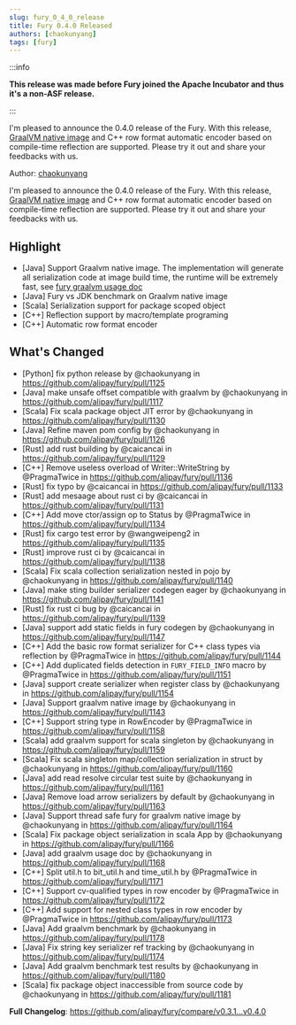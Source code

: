 ```yaml
---
slug: fury_0_4_0_release
title: Fury 0.4.0 Released
authors: [chaokunyang]
tags: [fury]
---
```


:::info

**This release was made before Fury joined the Apache Incubator and thus it's a non-ASF release.**

:::

I'm pleased to announce the 0.4.0 release of the Fury. With this release, [GraalVM native image](https://www.graalvm.org/latest/reference-manual/native-image/) and C++ row format automatic encoder based on compile-time reflection are supported. Please try it out and share your feedbacks with us.

Author: [chaokunyang](https://github.com/chaokunyang)

I'm pleased to announce the 0.4.0 release of the Fury. With this release, [GraalVM native image](https://www.graalvm.org/latest/reference-manual/native-image/) and C++ row format automatic encoder based on compile-time reflection are supported. Please try it out and share your feedbacks with us.

## Highlight

- [Java] Support Graalvm native image. The implementation will generate all serialization code at image build time, the runtime will be extremely fast, see [fury graalvm usage doc](https://github.com/alipay/fury/blob/main/docs/guide/graalvm_guide.md)
- [Java] Fury vs JDK benchmark on Graalvm native image
- [Scala] Serialization support for package scoped object
- [C++] Reflection support by macro/template programing
- [C++] Automatic row format encoder

## What's Changed

- [Python] fix python release by @chaokunyang in https://github.com/alipay/fury/pull/1125
- [Java] make unsafe offset compatible with graalvm by @chaokunyang in https://github.com/alipay/fury/pull/1117
- [Scala] Fix scala package object JIT error by @chaokunyang in https://github.com/alipay/fury/pull/1130
- [Java] Refine maven pom config by @chaokunyang in https://github.com/alipay/fury/pull/1126
- [Rust] add rust building by @caicancai in https://github.com/alipay/fury/pull/1129
- [C++] Remove useless overload of Writer::WriteString by @PragmaTwice in https://github.com/alipay/fury/pull/1136
- [Rust] fix typo by @caicancai in https://github.com/alipay/fury/pull/1133
- [Rust] add mesaage about rust ci by @caicancai in https://github.com/alipay/fury/pull/1131
- [C++] Add move ctor/assign op to Status by @PragmaTwice in https://github.com/alipay/fury/pull/1134
- [Rust] fix cargo test error by @wangweipeng2 in https://github.com/alipay/fury/pull/1135
- [Rust] improve rust ci by @caicancai in https://github.com/alipay/fury/pull/1138
- [Scala] Fix scala collection serialization nested in pojo by @chaokunyang in https://github.com/alipay/fury/pull/1140
- [Java] make sting builder serializer codegen eager by @chaokunyang in https://github.com/alipay/fury/pull/1141
- [Rust] fix rust ci bug by @caicancai in https://github.com/alipay/fury/pull/1139
- [Java] support add static fields in fury codegen by @chaokunyang in https://github.com/alipay/fury/pull/1147
- [C++] Add the basic row format serializer for C++ class types via reflection by @PragmaTwice in https://github.com/alipay/fury/pull/1144
- [C++] Add duplicated fields detection in `FURY_FIELD_INFO` macro by @PragmaTwice in https://github.com/alipay/fury/pull/1151
- [Java] support create serializer when register class by @chaokunyang in https://github.com/alipay/fury/pull/1154
- [Java] Support graalvm native image by @chaokunyang in https://github.com/alipay/fury/pull/1143
- [C++] Support string type in RowEncoder by @PragmaTwice in https://github.com/alipay/fury/pull/1158
- [Scala] add graalvm support for scala singleton by @chaokunyang in https://github.com/alipay/fury/pull/1159
- [Scala] Fix scala singleton map/collection serialization in struct by @chaokunyang in https://github.com/alipay/fury/pull/1160
- [Java] add read resolve circular test suite by @chaokunyang in https://github.com/alipay/fury/pull/1161
- [Java] Remove load arrow serializers by default by @chaokunyang in https://github.com/alipay/fury/pull/1163
- [Java] Support thread safe fury for graalvm native image by @chaokunyang in https://github.com/alipay/fury/pull/1164
- [Scala] Fix package object serialization in scala App by @chaokunyang in https://github.com/alipay/fury/pull/1166
- [Java] add graalvm usage doc by @chaokunyang in https://github.com/alipay/fury/pull/1168
- [C++] Split util.h to bit_util.h and time_util.h by @PragmaTwice in https://github.com/alipay/fury/pull/1171
- [C++] Support cv-qualified types in row encoder by @PragmaTwice in https://github.com/alipay/fury/pull/1172
- [C++] Add support for nested class types in row encoder by @PragmaTwice in https://github.com/alipay/fury/pull/1173
- [Java] Add graalvm benchmark by @chaokunyang in https://github.com/alipay/fury/pull/1178
- [Java] Fix string key serializer ref tracking by @chaokunyang in https://github.com/alipay/fury/pull/1174
- [Java] Add graalvm benchmark test results by @chaokunyang in https://github.com/alipay/fury/pull/1180
- [Scala] fix package object inaccessible from source code by @chaokunyang in https://github.com/alipay/fury/pull/1181

**Full Changelog**: https://github.com/alipay/fury/compare/v0.3.1...v0.4.0
